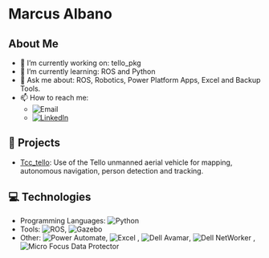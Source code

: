 # Marcus Albano 

## About Me
- 🔭 I’m currently working on: tello_pkg
- 🌱 I’m currently learning: ROS and Python
- 💬 Ask me about: ROS, Robotics, Power Platform Apps, Excel and Backup Tools.
- 📫 How to reach me:
  - ![Email](https://img.shields.io/badge/Email-albanomarcus%40outlook.com-blue?style=flat-square&logo=microsoft-outlook&logoColor=white)
  - [![LinkedIn](https://img.shields.io/badge/-LinkedIn-blue?style=flat-square&logo=linkedin)](https://linkedin.com/in/marcusalbano)


## 🚀 Projects
- [Tcc_tello]((https://github.com/albanomarcus/tcc_marcus_albano)): Use of the Tello unmanned aerial vehicle for mapping, autonomous navigation, person detection and tracking.


## 💻 Technologies
- Programming Languages: ![Python](https://img.shields.io/badge/Python-3776AB?style=flat-square&logo=python&logoColor=white)
- Tools: ![ROS](https://img.shields.io/badge/ROS-Noetic-22314E?style=flat-square&logo=ros), ![Gazebo](https://img.shields.io/badge/Gazebo-Simulation-644528?style=flat-square&logo=gazebo&logoColor=white)
- Other: ![Power Automate](https://img.shields.io/badge/Power%20Automate-0078D4?style=flat-square&logo=microsoft-power-automate&logoColor=white), ![Excel](https://img.shields.io/badge/Excel-217346?style=flat-square&logo=microsoft-excel&logoColor=white)
, ![Dell Avamar](https://img.shields.io/badge/Dell%20Avamar-007DB8?style=flat-square&logo=dell&logoColor=white), ![Dell NetWorker](https://img.shields.io/badge/Dell%20NetWorker-007DB8?style=flat-square&logo=dell&logoColor=white)
, ![Micro Focus Data Protector](https://img.shields.io/badge/Micro%20Focus%20Data%20Protector-2F2F2F?style=flat-square&logo=micro-focus&logoColor=white)
